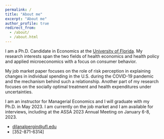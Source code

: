 ```yaml
---
permalink: /
title: "About me"
excerpt: "About me"
author_profile: true
redirect_from: 
  - /about/
  - /about.html
---
```


I am a Ph.D. Candidate in Economics at the [University of Florida](https://www.ufl.edu/). My research interests span the two fields of health economics and health policy and applied microeconomics with a focus on consumer behavior. 

My job market paper focuses on the role of risk perception in explaining changes in individual spending in the U.S. during the COVID-19 pandemic and the mechanism behind such a relationship. Another part of my research focuses on the socially optimal treatment and health expenditures under uncertainties.

I am an instructor for Managerial Economics and I will graduate with my Ph.D. in May 2023. I am currently on the job market and I am available for interviews, including at the ASSA 2023 Annual Meeting on January 6-8, 2023.


- dilanalpergin@ufl.edu
- [352-871-6314]
